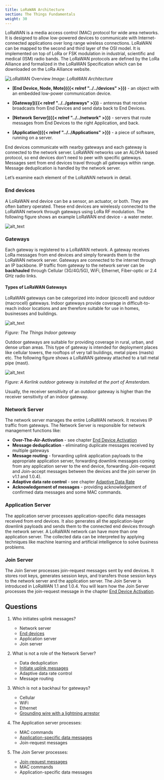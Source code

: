 ```yaml
---
title: LoRaWAN Architecture
section: The Things Fundamentals
weight: 30
---
```


LoRaWAN is a media access control (MAC) protocol for wide area networks. It is designed to allow low-powered devices to communicate with Internet-connected applications over long range wireless connections. LoRaWAN can be mapped to the second and third layer of the OSI model. It is implemented on top of LoRa or FSK modulation in industrial, scientific and medical (ISM) radio bands. The LoRaWAN protocols are defined by the LoRa Alliance and formalized in the LoRaWAN Specification which can be downloaded on the LoRa Alliance website.

![LoRaWAN Overview](../LoRaWAN-Overview.png)
*Image: LoRaWAN Architecture*

* **[End Device, Node, Mote]({{< relref "../../devices" >}})** - an object with an embedded low-power communication device.

* **[Gateway]({{< relref "../../gateways" >}})** - antennas that receive broadcasts from End Devices and send data back to End Devices.

* **[Network Server]({{< relref "../../network" >}})** - servers that route messages from End Devices to the right Application, and back.

* **[Application]({{< relref "../../Applications" >}})** - a piece of software, running on a server.

End devices communicate with nearby gateways and each gateway is connected to the network server. LoRaWAN networks use an ALOHA based protocol, so end devices don’t need to peer with specific gateways. Messages sent from end devices travel through all gateways within range. Message deduplication is handled by the network server.

Let’s examine each element of the LoRaWAN network in detail.

### End devices

A LoRaWAN end device can be a sensor, an actuator, or both. They are often battery operated. These end devices are wirelessly connected to the LoRaWAN network through gateways using LoRa RF modulation. The following figure shows an example LoRaWAN end device - a water meter.

![alt_text](../end-node.png "End-node")

### Gateways

Each gateway is registered to a LoRaWAN network. A gateway receives LoRa messages from end devices and simply forwards them to the LoRaWAN network server. Gateways are connected to the internet through an IP backbone. IP traffic from gateway to the network server can be **backhauled** through Cellular (3G/4G/5G), WiFi, Ethernet, Fiber-optic or 2.4 GHz radio links. 

#### Types of LoRaWAN Gateways

LoRaWAN gateways can be categorized into indoor (picocell) and outdoor (macrocell) gateways. Indoor gateways provide coverage in difficult-to-reach indoor locations and are therefore suitable for use in homes, businesses and buildings. 

![alt_text](../ttig.jpg "The Things Indoor Gateway")


_Figure: The Things Indoor gateway_

Outdoor gateways are suitable for providing coverage in rural, urban, and dense urban areas. This type of gateway is intended for deployment places like cellular towers, the rooftops of very tall buildings, metal pipes (masts) etc. The following figure shows a LoRaWAN gateway attached to a tall metal pipe (mast).

![alt_text](../kerlink-outdoor.jpeg "Kerlink outdoor gateway")


_Figure: A Kerlink outdoor gateway is installed at the port of Amsterdam._

Usually, the receiver sensitivity of an outdoor gateway is higher than the receiver sensitivity of an indoor gateway.

### Network Server

The network server manages the entire LoRaWAN network. It receives IP traffic from gateways. The Network Server is responsible for network management functions like:

*   **Over-The-Air-Activation** - see chapter [End Device Activation](../end-device-activation)
*   **Message deduplication** - eliminating duplicate messages received by multiple gateways
*   **Message routing** - forwarding uplink application payloads to the appropriate application server, forwarding downlink messages coming from any application server to the end device, forwarding Join-request and Join-accept messages between the devices and the join server (in v1.1 and 1.0.4).
*   **Adaptive data rate control** - see chapter [Adaptive Data Rate](../adaptive-data-rate)
*   **Acknowledgement of messages** - providing acknowledgement of confirmed data messages and some MAC commands.

### Application Server

The application server processes application-specific data messages received from end devices. It also generates all the application-layer downlink payloads and sends them to the connected end devices through the network server. A LoRaWAN network can have more than one application server. The collected data can be interpreted by applying techniques like machine learning and artificial intelligence to solve business problems.

### Join Server

The Join Server processes join-request messages sent by end devices. It stores root keys, generates session keys, and transfers those session keys to the network server and the application server. The Join Server is introduced in LoRaWAN 1.1 and 1.0.4. You will learn how the Join Server processes the join-request message in the chapter [End Device Activation](../end-device-activation).

## Questions 

1. Who initiates uplink messages?
   - Network server
   - <span style="text-decoration:underline;">End devices</span>
   - Application server
   - Join server
   
   
2. What is not a role of the Network Server?
   - Data deduplication
   - <span style="text-decoration:underline;">Initiate uplink messages</span>
   - Adaptive data rate control
   - Message routing
   
   
3. Which is not a backhaul for gateways?
   - Cellular
   - WiFi
   - Ethernet
   - <span style="text-decoration:underline;">Grounding wire with a lightning arrestor</span>
   
   
4. The Application server processes:
   - MAC commands
   - <span style="text-decoration:underline;">Application-specific data messages</span>
   - Join-request messages
   
   
5. The Join Server processes:
    - <span style="text-decoration:underline;">Join-request messages</span>
    - MAC commands
    - Application-specific data messages
